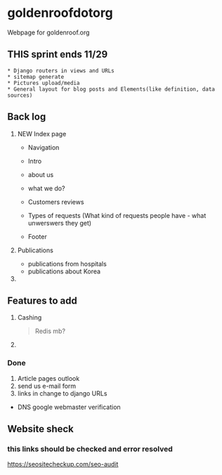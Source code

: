 # goldenroofdotorg
Webpage for goldenroof.org


## THIS sprint ends 11/29
    * Django routers in views and URLs
    * sitemap generate
    * Pictures upload/media
    * General layout for blog posts and Elements(like definition, data sources)

## Back log
1. NEW Index page
    * Navigation
    * Intro
    * about us
    * what we do?
    * Customers reviews
    * Types of requests (What kind of requests people have - what unwerswers they get)

    * Footer

2. Publications
    * publications from hospitals 
    * publications about Korea

3. 

## Features to add
1. Cashing 
    > Redis mb?
2. 


### Done 
1. Article pages outlook
2. send us e-mail form 
3. links in change to django URLs
* DNS google webmaster verification

## Website sheck
### this links should be checked and error resolved
https://seositecheckup.com/seo-audit